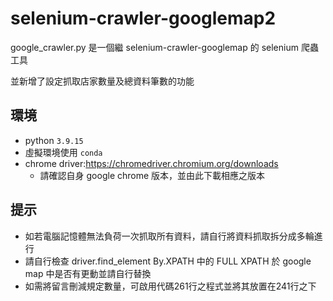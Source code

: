 # selenium-crawler-googlemap2
google_crawler.py 是一個繼 selenium-crawler-googlemap 的 selenium 爬蟲工具

並新增了設定抓取店家數量及總資料筆數的功能

## 環境
* python `3.9.15`
* 虛擬環境使用 `conda`
* chrome driver:https://chromedriver.chromium.org/downloads
  - 請確認自身 google chrome 版本，並由此下載相應之版本

## 提示
* 如若電腦記憶體無法負荷一次抓取所有資料，請自行將資料抓取拆分成多輪進行
* 請自行檢查 driver.find_element By.XPATH 中的 FULL XPATH 於 google map 中是否有更動並請自行替換
* 如需將留言刪減規定數量，可啟用代碼261行之程式並將其放置在241行之下
